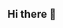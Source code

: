 ## Hi there 👋

<!--
**ahmedabdin22/ahmedabdin22** is a ✨ _special_ ✨ repository because its `README.md` (this file) appears on your GitHub profile.

Here are some ideas to get you started:

- 🔭 I’m currently working on ...
- 🌱 I’m currently learning ...
- 👯 I’m looking to collaborate on ...
- 🤔 I’m looking for help with ...<!doctype html>
<html lang="ar" dir="rtl">
<head>
  <meta charset="UTF-8">
  <meta name="viewport" content="width=device-width, initial-scale=1.0">
  <title> مراجعات الثانوية العامة</title>
  <link href="https://fonts.googleapis.com/css2?family=Cairo:wght@400;700&amp;family=Aref+Ruqaa&amp;family=Scheherazade+New:wght@400;700&amp;family=Amiri:wght@400;700&amp;display=swap" rel="stylesheet">
  <style>
    /* Updated Dark Palette with a touch of blue/green */
    :root {
      --bg-color: #0F1D2F; /* Deeper, richer Navy Blue for a premium feel */
      --text-color: #E6E6E6; /* Lighter gray for better contrast */
      --primary-color: #BB86FC; /* Soft Purple */
      --secondary-color: #03DAC6; /* Teal */
      --card-bg: #1A2E40; /* Darker blue-gray for cards */
      --border-color: #3C5A79; /* Muted blue border */
      --hover-bg: #2B4560; /* For hover states */
      --header-bg-start: #1A2E40; /* Start of header gradient (matches card_bg) */
      --header-bg-end: #0F1D2F; /* End of header gradient (matches bg_color) */
      --sallu-color: #000000; /* Black for "Sallu ala Mohamed" */
      --folder-bg: #21374F; /* Slightly lighter blue-gray for folders */
      --folder-border: #4A6C8C; /* Folder border */
      --footer-text-color: #888888;
      --dropdown-bg: #1A2E40;
      --dropdown-border: #3C5A79;
      --dropdown-hover-bg: #2B4560;

      /* New: Quran Verse Colors */
      --quran-text-color: #FFD700; /* Gold color for Quran verse */
      --quran-shadow-color-1: rgba(255, 215, 0, 0.8); /* Stronger gold shadow */
      --quran-shadow-color-2: rgba(255, 215, 0, 0.6); /* Even stronger gold shadow */
      --quran-light-text-color: #4A4A4A; /* Darker grey for light mode Quran */
      --quran-light-shadow-1: rgba(0, 0, 0, 0.25);
      --quran-light-shadow-2: rgba(0, 0, 0, 0.15);

      /* New: By.ENG Ahmed Abdin color */
      --signature-color: #E6E6E6; /* Same as main text color */
      --signature-light-color: #333333; /* Same as main text color in light mode */
    }

    /* Light Mode Colors */
    body.light-mode {
      --bg-color: #F8FBFD; /* Very light blue-gray for soft look */
      --text-color: #333333;
      --primary-color: #6200EE;
      --secondary-color: #03DAC6;
      --card-bg: #FFFFFF;
      --border-color: #E0E0E0;
      --hover-bg: #E6EEF4;
      --header-bg-start: #F8FBFD;
      --header-bg-end: #D9E2EC;
      --sallu-color: #333333; /* Darker for light mode */
      --folder-bg: #EAF0F6;
      --folder-border: #D1D9E0;
      --footer-text-color: #777777;
      --dropdown-bg: #FFFFFF;
      --dropdown-border: #E0E0E0;
      --dropdown-hover-bg: #F0F0F0;
      --title-color: #333333; /* Dark gray for light mode */
    }

    body {
      font-family: 'Cairo', sans-serif;
      background-color: var(--bg-color);
      color: var(--text-color);
      margin: 0;
      padding: 0;
      line-height: 1.6;
      direction: rtl;
      transition: background-color 0.4s ease, color 0.4s ease;
      /* Background pattern - Realistic subtle pattern */
      background-image: url('data:image/svg+xml,%3Csvg width="60" height="60" viewBox="0 0 60 60" xmlns="http://www.w3.org/2000/svg"%3E%3Cg fill="none" fill-rule="evenodd"%3E%3Cg fill="%23FFFFFF" fill-opacity="0.04"%3E%3Cpath d="M36 34L30 39.5l-6 5.5V59h12V34zm0 28l6 5.5v21.5H36V62zM36 0l6 5.5v21.5H36V0zM60 0l-6 5.5V27h6V0zM24 0v5.5L18 0l-6 5.5V0H0v12h12V0h12zm0 48L18 42.5l-6 5.5v12h12V48zm0-24L18 18.5l-6 5.5v12h12V24zM0 36l6 5.5v21.5H0V36zm0-24l6 5.5v21.5H0V12zm24 0l6 5.5V27h6V12h-6V0h-6v12z"/%3E%3C/g%3E%3C/g%3E%3C/svg%3E');
      background-size: 180px; /* Adjust pattern size for realism */
      background-repeat: repeat;
      background-attachment: fixed; /* Makes the pattern stationary */
    }

    body.light-mode {
        background-image: url('data:image/svg+xml,%3Csvg width="60" height="60" viewBox="0 0 60 60" xmlns="http://www.w3.org/2000/svg"%3E%3Cg fill="none" fill-rule="evenodd"%3E%3Cg fill="%23000000" fill-opacity="0.01"%3E%3Cpath d="M36 34L30 39.5l-6 5.5V59h12V34zm0 28l6 5.5v21.5H36V62zM36 0l6 5.5v21.5H36V0zM60 0l-6 5.5V27h6V0zM24 0v5.5L18 0l-6 5.5V0H0v12h12V0h12zm0 48L18 42.5l-6 5.5v12h12V48zm0-24L18 18.5l-6 5.5v12h12V24zM0 36l6 5.5v21.5H0V36zm0-24l6 5.5v21.5H0V12zm24 0l6 5.5V27h6V12h-6V0h-6v12z"/%3E%3C/g%3E%3C/g%3E%3C/svg%3E');
    }

    .container {
      max-width: 1000px;
      margin: 40px auto;
      padding: 0 25px;
    }

    /* --- Header Section --- */
    header {
      text-align: center;
      margin-bottom: 50px;
      padding: 25px;
      padding-top: 60px; /* Increased top padding to make space for positioned elements */
      background: linear-gradient(45deg, var(--header-bg-start), var(--header-bg-end));
      color: var(--text-color);
      border-radius: 12px;
      box-shadow: 0 10px 25px rgba(0, 0, 0, 0.4);
      position: relative;
      overflow: hidden;
      transition: background 0.4s ease, box-shadow 0.4s ease, color 0.4s ease;
    }

    header h1 {
      margin: 0;
      font-size: 2.8em; /* Slightly reduced font size */
      letter-spacing: 2px;
      text-shadow: 2px 2px 8px rgba(0,0,0,0.3);
      font-family: 'Scheherazade New', serif; /* New decorative font for title */
      font-weight: 700; /* Bold */
      color: var(--title-color); /* Now using --title-color for black */
      transition: color 0.4s ease;
    }

    .dark-mode-toggle {
      position: absolute;
      top: 20px; /* Adjusted top position */
      left: 20px;
      background-color: rgba(255, 255, 255, 0.15);
      color: white;
      border: none;
      padding: 10px 16px;
      border-radius: 8px;
      cursor: pointer;
      font-size: 1em;
      font-weight: bold;
      transition: background-color 0.3s ease, transform 0.2s ease;
    }

    .dark-mode-toggle:hover {
      background-color: rgba(255, 255, 255, 0.25);
      transform: translateY(-2px);
    }

    /* --- "Sallu ala Mohamed" styling --- */
    .sallu-message {
      position: absolute;
      top: 20px; /* Adjusted top position */
      right: 20px;
      font-family: 'Aref Ruqaa', serif;
      font-size: 1.2em;
      color: var(--sallu-color); /* Now black */
      text-shadow: none; /* Removed glow as per request for black color */
      font-weight: bold;
      z-index: 10;
      transition: color 0.4s ease;
    }
    body.light-mode .sallu-message {
        text-shadow: none; /* Ensure no glow in light mode either for black text */
    }


    /* --- Subject Section --- */
    .subject-section {
      background-color: var(--card-bg);
      border-radius: 12px;
      padding: 35px;
      margin-bottom: 45px;
      box-shadow: 0 6px 20px rgba(0, 0, 0, 0.35);
      border: 1px solid var(--border-color);
      transition: background-color 0.4s ease, border-color 0.4s ease, box-shadow 0.4s ease;
    }

    .subject-section h2 {
      color: var(--primary-color);
      font-size: 2.5em;
      margin-top: 0;
      margin-bottom: 30px;
      text-align: center;
      position: relative;
      transition: color 0.4s ease;
    }

    .subject-section h2::after {
      content: '';
      display: block;
      width: 100px;
      height: 4px;
      background-color: var(--secondary-color);
      margin: 18px auto 0;
      border-radius: 2px;
      transition: background-color 0.4s ease;
    }

    /* --- Teacher Card --- */
    .teacher-card {
      background-color: var(--bg-color); /* Teacher card uses main bg color */
      border-radius: 10px;
      padding: 30px;
      margin-bottom: 35px;
      border: 1px solid var(--border-color);
      box-shadow: 0 4px 15px rgba(0, 0, 0, 0.25);
      transition: transform 0.3s ease, box-shadow 0.3s ease, background-color 0.4s ease, border-color 0.4s ease;
    }

    .teacher-card:hover {
      transform: translateY(-8px);
      box-shadow: 0 12px 25px rgba(0, 0, 0, 0.5);
    }

    .teacher-card h3 {
      color: var(--secondary-color);
      font-size: 2em;
      margin-top: 0;
      margin-bottom: 25px;
      text-align: center;
      padding-bottom: 12px;
      border-bottom: 2px dashed var(--border-color);
      transition: color 0.4s ease, border-color 0.4s ease;
    }

    /* --- Folder Section (New Chic Design) --- */
    .folder-section {
      margin-bottom: 25px;
      padding: 20px;
      background-color: var(--folder-bg);
      border-radius: 10px;
      border: 1px solid var(--folder-border);
      box-shadow: 0 4px 10px rgba(0, 0, 0, 0.2);
      transition: background-color 0.4s ease, border-color 0.4s ease, box-shadow 0.3s ease;
      position: relative;
      overflow: hidden;
    }

    .folder-section::before {
      content: '';
      position: absolute;
      top: 0;
      right: 0;
      width: 40px;
      height: 100%;
      background: linear-gradient(90deg, transparent, rgba(255, 255, 255, 0.03));
      pointer-events: none;
      transition: background 0.3s ease;
    }

    .folder-section:hover::before {
        background: linear-gradient(90deg, transparent, rgba(255, 255, 255, 0.06));
    }

    .folder-section h4 {
      color: var(--primary-color);
      font-size: 1.5em;
      margin-top: 0;
      margin-bottom: 18px;
      position: relative;
      padding-right: 35px;
      transition: color 0.4s ease;
      display: flex;
      align-items: center;
    }

    .folder-section h4::before {
      content: '📂';
      margin-left: 10px;
      font-size: 1.3em;
      color: var(--secondary-color);
      transition: color 0.4s ease;
    }

    /* --- Video Links --- */
    .video-link {
      display: flex;
      align-items: center;
      background-color: var(--card-bg);
      color: var(--text-color);
      padding: 14px 20px;
      margin-bottom: 12px;
      border-radius: 6px;
      text-decoration: none;
      transition: background-color 0.2s ease, transform 0.2s ease, color 0.2s ease, border-color 0.4s ease;
      border: 1px solid var(--border-color);
      box-shadow: 0 2px 8px rgba(0, 0, 0, 0.15);
    }

    .video-link:hover {
      background-color: var(--secondary-color);
      color: white;
      transform: translateX(-8px);
      box-shadow: 0 4px 12px rgba(0, 0, 0, 0.3);
    }

    .video-link::before {
      content: '▶️'; /* Default video icon */
      margin-left: 12px;
      font-size: 1.3em;
      color: var(--primary-color);
      transition: color 0.2s ease;
    }
    
    /* Specific styling for the 'exams-link' to change its icon */
    .exams-link.video-link::before { /* Added .video-link to increase specificity */
        content: '📁'; /* Folder icon for exams link */
        color: var(--secondary-color); /* Use secondary color for distinction */
    }

    .video-link:hover::before {
      color: white;
    }

    /* --- Dropdown for Subject Selection --- */
    .subject-selector {
        text-align: left; /* Aligned to the left */
        margin-bottom: 40px;
        padding-left: 20px; /* Add some padding from the left edge */
    }

    .subject-selector label {
        font-size: 1.4em;
        color: var(--primary-color);
        margin-right: 15px; /* Adjusted margin for left alignment */
        font-weight: bold;
    }

    .subject-selector select {
        padding: 12px 20px;
        border-radius: 8px;
        border: 2px solid var(--dropdown-border);
        background-color: var(--dropdown-bg);
        color: var(--text-color);
        font-size: 1.2em;
        cursor: pointer;
        outline: none;
        appearance: none;
        background-image: url('data:image/svg+xml;charset=US-ASCII,%3Csvg%20xmlns%3D%22http%3A%2F%2Fwww.w3.org%2F2000%2Fsvg%22%20width%3D%22292.4%22%20height%3D%22292.4%22%3E%3Cpath%20fill%3D%22%23e0e0e0%22%20d%3D%22M287%2C197.3L159.1%2C69.5c-3.6-3.6-8.4-5.6-13.6-5.6s-10%2C2-13.6%2C5.6L5.4%2C197.3c-7.2%2C7.2-7.2%2C18.8%2C0%2C26c7.2%2C7.2%2C18.8%2C7.2%2C26%2C0l114.7-114.7L261%2C223.3c7.2%2C7.2%2C18.8%2C7.2%2C26%2C0C294.2%2C216.1%2C294.2%2C204.5%2C287%2C197.3z%22%2F%3E%3C%2Fsvg%3E');
        background-repeat: no-repeat;
        background-position: right 15px center; /* Position arrow to the right for RTL */
        background-size: 1em;
        padding-right: 40px; /* Space for the arrow */
        padding-left: 20px; /* Restore left padding for text */
        box-shadow: 0 2px 10px rgba(0, 0, 0, 0.1);
        transition: border-color 0.3s ease, background-color 0.3s ease, color 0.3s ease;
    }

    .subject-selector select:hover {
        border-color: var(--secondary-color);
    }

    .subject-selector select option {
        background-color: var(--dropdown-bg);
        color: var(--text-color);
    }

    /* Hide all subject sections by default */
    .subject-section {
        display: none;
    }

    /* Display active subject section */
    .subject-section.active {
        display: block;
    }

    /* --- Quranic Verse --- */
    .quran-verse {
        text-align: center;
        font-family: 'Aref Ruqaa', serif;
        font-size: 2em; /* Increased font size */
        color: var(--quran-text-color); /* Changed to gold color */
        margin-top: 50px;
        margin-bottom: 10px; /* Reduced margin to bring signature closer */
        line-height: 2.2; /* Increased line height for better spacing */
        text-shadow: 0 0 12px var(--quran-shadow-color-1), /* Stronger glow */
                     0 0 20px var(--quran-shadow-color-2); /* Even stronger glow */
        font-weight: bold; /* Ensure bold */
        transition: color 0.4s ease, text-shadow 0.4s ease; /* Smooth transition */
    }
    .quran-verse .verse-info {
        display: block; /* Make sure verse info is on a new line */
        font-size: 0.6em; /* Smaller font for verse info */
        color: var(--text-color); /* Normal text color for info */
        margin-top: 10px;
        transition: color 0.4s ease;
    }
    body.light-mode .quran-verse {
        color: var(--quran-light-text-color); /* Darker text for light mode */
        text-shadow: 0 0 10px var(--quran-light-shadow-1), /* Subtle shadow for black text in light mode */
                     0 0 15px var(--quran-light-shadow-2);
    }


    /* --- Signature Section --- */
    .signature-section {
        text-align: center;
        margin-bottom: 60px; /* Increased margin for better separation */
        font-family: 'Cairo', sans-serif;
        font-size: 1.1em;
        line-height: 1.5;
        color: var(--text-color); /* Default text color */
        transition: color 0.4s ease;
    }
    .signature-section p {
        margin: 0;
    }
    .signature-section .name-signature {
        font-size: 1.2em; /* Slightly larger for the name */
        font-weight: 700; /* Bold */
        color: inherit; /* Inherit color from parent (.signature-section) */
        transition: color 0.4s ease;
        font-family: 'Amiri', serif; /* A more decorative font for the signature */
        letter-spacing: 0.5px; /* Slight letter spacing for elegance */
        text-shadow: 0 0 5px rgba(255,255,255,0.1); /* Subtle glow effect for "مزغرفة" feel */
    }
    body.light-mode .signature-section .name-signature {
        color: inherit; /* Also inherit in light mode */
        text-shadow: 0 0 3px rgba(0,0,0,0.1);
    }

    /* --- Success Message (Now "بالتوفيق") --- */
    .success-message {
      text-align: center;
      font-family: 'Cairo', sans-serif;
      font-size: 2.2em;
      color: var(--secondary-color);
      margin-top: 20px;
      margin-bottom: 60px;
      font-weight: bold;
      text-shadow: 0 0 10px var(--secondary-color), 0 0 20px rgba(0, 188, 212, 0.5);
      transition: color 0.4s ease, text-shadow 0.4s ease;
    }

    /* --- Footer --- */
    footer {
      margin-top: 50px;
      text-align: center;
      color: var(--footer-text-color);
      font-size: 1em;
      padding-bottom: 25px;
      border-top: 1px solid var(--border-color);
      padding-top: 25px;
      transition: color 0.4s ease, border-color 0.4s ease;
      position: relative; /* Needed for absolute positioning of social section */
      min-height: 100px; /* Give it some minimum height to contain the positioned element */
    }

    footer p {
      margin-bottom: 8px;
    }

    /* Styling for the social section in the footer */
    .footer-social-section {
        position: absolute; /* Position absolutely within the footer */
        bottom: 25px; /* Aligned to the bottom padding */
        right: 25px; /* Aligned to the right padding */
        display: flex; /* Use flexbox for alignment */
        align-items: center; /* Vertically align icon and text */
        gap: 15px; /* Space between social links */
    }

    .footer-social-link {
        display: inline-flex; /* Use inline-flex for alignment with text */
        align-items: center; /* Vertically align icon and text */
        text-decoration: none;
        color: inherit; /* Inherit text color from footer */
        transition: transform 0.2s ease;
    }

    .footer-social-link:hover {
        transform: translateY(-3px); /* Lift effect on hover */
    }

    .footer-social-link span {
        margin-left: 10px; /* Space between text and icon for RTL */
        font-size: 1.1em; /* Make text slightly larger */
        font-weight: bold;
        color: var(--text-color); /* Ensure text is visible in both modes */
        transition: color 0.4s ease;
    }

    .social-icon-svg {
        width: 32px; /* Increased size for prominence */
        height: 32px;
        background-color: #000000; /* Black background for the square */
        fill: #FFFFFF; /* White logo */
        border-radius: 6px; /* Slightly more rounded corners for app icon feel */
        box-shadow: 0 3px 8px rgba(0, 0, 0, 0.3); /* Clearer shadow */
        transition: box-shadow 0.2s ease, background-color 0.2s ease;
    }
    .footer-social-link:hover .social-icon-svg {
        box-shadow: 0 5px 15px rgba(0, 0, 0, 0.4); /* Stronger shadow on hover */
    }

    /* Specific Facebook icon styling */
    .facebook-icon-svg {
        background-color: #1877F2; /* Facebook Blue */
    }

    /* Specific Instagram icon styling */
    .instagram-icon-svg {
        background: radial-gradient(circle at 30% 107%, #fdf497 0%, #fdf497 5%, #fd5949 45%, #d6249f 60%, #285AEB 90%); /* Instagram gradient */
        box-shadow: 0 3px 8px rgba(0, 0, 0, 0.3); /* Clearer shadow */
    }


    @media (max-width: 768px) { /* دي معناها: طبق التعديلات دي لو عرض الشاشة 768 بكسل أو أقل */
        .container {
            margin: 20px auto; /* قلل الهامش العلوي والسفلي شوية */
            padding: 0 15px; /* قلل الـ padding الجانبي عشان تستغل مساحة أكبر */
        }

        header {
            padding-top: 40px; /* قلل المسافة العلوية في الهيدر */
            margin-bottom: 30px;
        }

        header h1 {
            font-size: 2em; /* صغر حجم عنوان "Drive Shnawy" شوية */
        }

        .dark-mode-toggle {
            top: 10px;
            left: 10px;
            padding: 8px 12px; /* صغر زر التبديل */
            font-size: 0.9em;
        }

        .sallu-message {
            top: 10px;
            right: 10px;
            font-size: 1em; /* صغر حجم نص "صلي علي محمد" */
        }

        .subject-section {
            padding: 20px; /* قلل الـ padding في أقسام المواد */
            margin-bottom: 30px;
        }

        .subject-section h2 {
            font-size: 2em; /* صغر حجم عناوين المواد */
            margin-bottom: 20px;
        }

        .subject-section h2::after {
            width: 80px; /* صغر الخط اللي تحت عنوان المادة */
            margin-top: 15px;
        }

        .teacher-card {
            padding: 20px; /* قلل الـ padding في بطاقات المعلمين */
            margin-bottom: 25px;
        }

        .teacher-card h3 {
            font-size: 1.6em; /* صغر حجم اسم المعلم */
            margin-bottom: 20px;
            padding-bottom: 10px;
        }

        .folder-section {
            padding: 15px; /* قلل الـ padding في أقسام الفولدرات */
            margin-bottom: 20px;
        }

        .folder-section h4 {
            font-size: 1.3em; /* صغر حجم عنوان الفولدر */
            padding-right: 30px;
        }

        .folder-section h4::before {
            font-size: 1.1em;
            margin-left: 8px;
        }

        .video-link {
            padding: 12px 15px; /* صغر الـ padding للينكات الفيديو */
            font-size: 0.95em; /* صغر حجم الخط للينكات الفيديو */
        }

        .video-link::before {
            font-size: 1.1em;
            margin-left: 10px;
        }

        .subject-selector {
            padding-left: 15px; /* قلل الـ padding في محدد المواد */
            margin-bottom: 30px;
            text-align: center; /* خلي الـ selector في النص عشان شكله يكون أفضل على الموبايل */
        }

        .subject-selector label {
            display: block; /* خلي الـ label ياخد سطر لوحده */
            margin-bottom: 10px; /* اعمل مسافة بين الـ label والـ select */
            font-size: 1.2em;
            margin-right: 0; /* الغي الـ margin اللي على اليمين */
        }

        .subject-selector select {
            width: 90%; /* خلي الـ select ياخد عرض كبير من الشاشة */
            max-width: 300px; /* حد أقصى لعرض الـ select */
            padding: 10px 15px;
            font-size: 1em;
            background-position: right 10px center; /* عدّل مكان السهم */
            padding-right: 35px; /* عدّل المساحة اللي على اليمين للسهم */
        }

        .quran-verse {
            font-size: 1.5em; /* صغر حجم آية القرآن */
            line-height: 1.8;
            margin-top: 40px;
            margin-bottom: 10px;
        }
        .quran-verse .verse-info {
            font-size: 0.5em; /* Even smaller for mobile */
        }

        .signature-section {
            font-size: 0.9em;
            margin-bottom: 40px;
        }
        .signature-section .name-signature {
            font-size: 1em;
        }

        .success-message {
            font-size: 1.8em; /* صغر حجم رسالة "بالتوفيق" */
            margin-top: 15px;
            margin-bottom: 40px;
        }

        footer {
            padding-top: 20px;
            padding-bottom: 15px;
        }

        .footer-social-section {
            position: static; /* رجع الـ position لـ static عشان ما يبقاش فيه تداخل */
            flex-direction: column; /* جعل الروابط تتراص عموديا */
            gap: 10px; /* تقليل المسافة بين الروابط */
            margin-top: 20px; /* اعمل مسافة بينها وبين الكلام اللي فوق */
            right: auto; /* الغي التعديلات القديمة */
            bottom: auto; /* الغي التعديلات القديمة */
            padding-left: 0;
            padding-right: 0;
        }

        .footer-social-link {
            justify-content: center; /* خلي الأيقونة والنص في منتصف الـ div */
        }
    }
  </style>
</head>
<body class="dark-mode">

  <div class="container">
    <header>
      <button class="dark-mode-toggle" onclick="toggleDarkMode()" id="darkModeToggle">Light Mode</button>
      <h1>Drive Shnawy</h1>
      <p class="sallu-message">صلي علي محمد</p>
    </header>

    <div class="subject-selector">
        <label for="subjectSelect">اختر المادة:</label>
        <select id="subjectSelect" onchange="showSubject()">
            <option value="arabic">اللغة العربية</option>
            <option value="physics">الفيزياء</option>
            <option value="chemistry">الكيمياء</option>
            <option value="biology">الأحياء</option>
            <option value="math">الرياضيات</option>
            <option value="history">التاريخ</option>
            <option value="geography">الجغرافيا</option>
            <option value="exams">الامتحانات</option>
        </select>
    </div>

    <div class="subject-section" id="arabic-section">
      <h2>اللغة العربية</h2>

      <div class="teacher-card">
        <h3>الأستاذ محمد صلاح</h3>

        <div class="folder-section">
          <h4>لايفات ليالي الامتحان</h4>
          <a class="video-link" href="https://www.youtube.com/live/OHBn1ufL2F8?si=ovdj53NeP7Qj125q" target="_blank">لايف الأسبوع الأول</a>
          <a class="video-link" href="https://www.youtube.com/live/my9fJnyM8lg?si=gGKEgS7CJL4IKhVO" target="_blank">لايف الأسبوع الثاني</a>
          <a class="video-link" href="https://www.youtube.com/live/RNr1pDMnVOw?si=X3jzGq51QG_OmMDV" target="_blank">لايف الأسبوع الرابع</a>
          <a class="video-link" href="https://www.youtube.com/live/BDCgr_U5yPY?si=NySDaW2zRmIPItMg" target="_blank">لايف الأسبوع الخامس</a>
        </div>
        <div class="folder-section">
          <h4>مراجعات ليالي الامتحان</h4>
          <a class="video-link" href="https://youtu.be/OKfhdW5FZeQ?si=6bXf_5fmFw0eN3q1" target="_blank">قصة الأيام</a>
          <a class="video-link" href="https://youtu.be/oWIECLrM8NQ?si=pk2BeQfWB3o0UbFw" target="_blank">مراجعة البلاغة</a>
          <a class="video-link" href="https://youtu.be/ngZuAuvPZ5E?si=F2UmIkwHgjpf6N1g" target="_blank">مراجعة التعبير</a>
          <a class="video-link" href="https://youtu.be/kAv13VhoWNA?si=SuJB0IVlVKhABFMf" target="_blank">النصوص والقراءة المتحررة</a>
          <a class="video-link" href="https://youtu.be/7SCtjdmpGp4?si=OfmbmxlIk1PnmL3M" target="_blank">مراجعة الأدب</a>
          <a class="video-link" href="https://youtu.be/4PERMUewA18?si=BplrpoLlIiaqJltc" target="_blank">خلاصة الأدب كامل</a>
          <a class="video-link" href="https://youtu.be/CB1mCrgngcI?si=ZjHjRVXvCC8OKEWe" target="_blank">مراجعة النحو الأولى</a>
          <a class="video-link" href="https://youtu.be/Q50l6ppl6LI?si=RLqIXT_5P0Eyu6Rw" target="_blank">مراجعة النحو الثانية</a>
          <a class="video-link" href="https://youtu.be/njNWPciL2G8?si=cBhb8_NzuWZXZLS2" target="_blank">مراجعة النحو الثالثة</a>
          <a class="video-link" href="https://youtu.be/zvIU4yYYf4k?si=Jyjt9qsPAEPwqjN0" target="_blank">مراجعة النحو الرابعة</a>
          <a class="video-link" href="https://youtu.be/i8Gp6CZKs7g?si=fQKkWr6WaDeLnbBJ" target="_blank">خلاصة النحو كامل</a>
          <a class="video-link" href="https://www.youtube.com/live/iZsvEBH1m6o?si=2uCjYEp3_caNhasq" target="_blank">آخر لايف لغة عربية</a>
          <a class="video-link" href="https://www.youtube.com/live/vgBOdrcSARQ?si=fhKO9G9EBmyURv0R" target="_blank">محاكاة امتحان ثانوية عامة</a>
        </div>
      </div>
    </div>

    <div class="subject-section" id="physics-section">
      <h2>الفيزياء</h2>

      <div class="teacher-card">
        <h3>الأستاذ محمود مجدي</h3>

        <div class="folder-section">
          <h4>الفيزياء الكهربية</h4>
          <a class="video-link" href="https://youtu.be/RSkf0nQUg7c?si=yZPjc38gSsopoRyO" target="_blank">ورشة الفصل الأول</a>
          <a class="video-link" href="https://youtu.be/j2RyGmar184?si=3dulFdOKQAU5i0iy" target="_blank">ورشة الفصل الثاني</a>
          <a class="video-link" href="https://youtu.be/RyVR_jL3LKM?si=HCgHCnIh8-DJKaW9" target="_blank">أهم 100 فكرة على الفصل الثاني</a>
          <a class="video-link" href="https://youtu.be/Wv_fusu7KzU?si=vf9DMN3VEtHsM8V4" target="_blank">مراجعة الفصل الأول والثاني</a>
          <a class="video-link" href="https://youtu.be/Ndq9UtTiZDA?si=kVRPVNbq4SbuH2DV" target="_blank">مراجعة الفصل الثالث</a>
          <a class="video-link" href="https://youtu.be/EQkAwTreJ4Q?si=2F0PkHQ_S9Sd0fMu" target="_blank">فيديو آخر للفصل الثالث</a>
          <a class="video-link" href="https://youtu.be/wJRF5_YotXI?si=3XgbocuPrG8f0vOM" target="_blank">مراجعة الفصل الرابع</a>
          <a class="video-link" href="https://youtu.be/bpPZZJ_Xth4?si=4TAcNCSsEq2E-VJL" target="_blank">مراجعة الفصل الثالث والرابع</a>
        </div>

        <div class="folder-section">
          <h4>الفيزياء الحديثة</h4>
          <a class="video-link" href="https://youtu.be/3Y-5ekyKKsk?si=AO2HfEU1xzDV3qBm" target="_blank">الفصل الخامس والسادس</a>
          <a class="video-link" href="https://youtu.be/cfg7klb__4s?si=LGNu9qk697GS030P" target="_blank">الفصل السابع والثامن</a>
          <a class="video-link" href="https://youtu.be/JrnU1rBrqac?si=wi1kPmrjFd72iR9v" target="_blank">مراجعة الحديثة كاملة</a>
        </div>
      </div>
      <div class="teacher-card">
        <h3>الأستاذ كيرلس</h3>

        <div class="folder-section">
          <h4>الفصل الأول كامل شرح وافي</h4>
          <a class="video-link" href="https://youtu.be/mb_oNRA1qOc?si=RtOQF8IQT-RFrWAt" target="_blank">الفصل الأول كامل شرح وافي</a>
          <a class="video-link" href="https://youtu.be/783r-RglOoA?si=YfQ4LojqKdb0EYDl" target="_blank">قوانين ومسائل الفصل الثاني</a>
          <a class="video-link" href="https://youtu.be/5dBJOAjTJjg?si=q52G2FkaNn7qIDb2" target="_blank">نصف الكهربية Ch1, Ch2</a>
          <a class="video-link" href="https://youtu.be/0pU2nf9wss4?si=ozLKRauANr_qilWF" target="_blank">الدينامو كامل</a>
          <a class="video-link" href="https://youtu.be/Zac93zbvjHE?si=8t_HUusJm8sHUdI5" target="_blank">حل الفصل الثالث كتاب نيوتن</a>
          <a class="video-link" href="https://youtu.be/ANH57mbAPOg?si=HBqRkvn23vOqrtdC" target="_blank">الفصل الرابع</a>
        </div>

        <div class="folder-section">
          <h4>الفيزياء الحديثة</h4>
          <a class="video-link" href="https://youtu.be/EenM0wulIBU?si=_CLB4WHpf3QePMwj" target="_blank">مسارات الفصل الخامس والسادس</a>
          <a class="video-link" href="https://youtu.be/pUJOFgMA75k?si=qVsfis5VUnrAB3vZ" target="_blank">مسارات الفصل السابع والثامن</a>
        </div>
      </div>

      <div class="teacher-card">
        <h3>الأستاذ محمد عبد المعبود</h3>

        <div class="folder-section">
          <h4>الفيزياء الكهربية</h4>
          <a class="video-link" href="https://youtu.be/Ix2Q_GdihIc?si=RLvYHu98Y-L0R5sL" target="_blank">الفصل الأول</a>
          <a class="video-link" href="https://youtu.be/xhNKYMS85To?si=Z97akQYCZ2Eg7h9D" target="_blank">الفصل الثاني</a>
          <a class="video-link" href="https://youtu.be/Sa2vI6gz6mQ?si=7QJ9VRpmBqkVxbwH" target="_blank">الفصل الثالث</a>
          <a class="video-link" href="https://youtu.be/7JuJDsOIWzI?si=UAkxsWsbGQv-z81Q" target="_blank">الفصل الرابع</a>
          <a class="video-link" href="https://youtu.be/UeQOC3sKnZ8?si=3CLhlbTw9wSoA9Sb" target="_blank">الكهربية كاملة</a>
        </div>

        <div class="folder-section">
          <h4>الفيزياء الحديثة</h4>
          <a class="video-link" href="https://youtu.be/KwhzBUtTPVk?si=iBRh6F8erxtW0hZJ" target="_blank">مراجعة الحديثة كاملة</a>
        </div>
      </div>
    </div>

    <div class="subject-section" id="chemistry-section">
      <h2>الكيمياء</h2>

      <div class="teacher-card">
        <h3>الأستاذ خالد صقر</h3>

        <div class="folder-section">
          <h4>الكيمياء العامة</h4>
          <a class="video-link" href="https://www.youtube.com/live/1gVf97MhNpc?si=xwvV7bdVPY0zt2TQ" target="_blank">الباب الأول</a>
          <a class="video-link" href="https://youtu.be/z6KuIpvEW9E?si=6v8c2f_EoK6ty1cW" target="_blank">الباب الثاني</a>
          <a class="video-link" href="https://youtu.be/xqWuGtg5wvk?si=3-K1iIBJAWuYnSuE" target="_blank">الباب الثالث</a>
          <a class="video-link" href="https://youtu.be/5nL6JUGNPJg?si=flj7TY3wCSfIwYIR" target="_blank">الباب الرابع</a>
          <a class="video-link" href="https://youtu.be/N4-lXMn9GKQ?si=UScRqH2CVyGoNzjO" target="_blank">مراجعة كاملة ليلة الامتحان</a>
        </div>

        <div class="folder-section">
          <h4>الكيمياء العضوية</h4>
          <a class="video-link" href="https://youtu.be/KVNmGA1fkMY?si=CPOyJVenoY5mPuL-" target="_blank">الفيديو الأول</a>
          <a class="video-link" href="https://youtu.be/c85ja28dRfM?si=AWgPxm7FQiRl5DB2" target="_blank">الفيديو الثاني</a>
        </div>
      </div>

      <div class="teacher-card">
        <h3>الأستاذ محمد عبد الجواد</h3>

        <div class="folder-section">
          <h4>الكيمياء العامة</h4>
          <a class="video-link" href="https://youtu.be/z_kWMm-atu4?si=GF8EJpDfbqkdBGiJ" target="_blank">الباب الأول</a>
          <a class="video-link" href="https://youtu.be/VcC2MrVu4tc?si=lpEmxiNQZnPMkyZp" target="_blank">الباب الثاني</a>
          <a class="video-link" href="https://youtu.be/-7VGiQfneZA?si=ls1NFSzIs5B6EMWR" target="_blank">أفكار على الاتزان</a>
          <a class="video-link" href="https://youtu.be/9IPMyJCzq9I?si=BNGgoly3ikNdPcWc" target="_blank">الباب الثالث كامل</a>
          <a class="video-link" href="https://youtu.be/I6Na5Jo9wCc?si=v63PdhnH-iu1NUyl" target="_blank">الباب الرابع</a>
        </div>

        <div class="folder-section">
          <h4>الكيمياء العضوية</h4>
          <a class="video-link" href="https://youtu.be/M1BoKn0aHD8?si=tPj56_zK0Q5ArUEd" target="_blank">أفكار على العضوية</a>
          <a class="video-link" href="https://youtu.be/0KTo-rHvMgc?si=we2Zp0IQUoZUcPQo" target="_blank">حتي الهيدروكربونات الحلقية</a>
          <a class="video-link" href="https://youtu.be/0KTo-rHvMgc?si=we2Zp0IQUoZUcPQo" target="_blank">من الهيدروكربونات حتى الإسترات</a>
        </div>
      </div>
    </div>

    <div class="subject-section" id="biology-section">
      <h2>الأحياء</h2>

      <div class="teacher-card">
        <h3>الأستاذ أحمد الجوهري ومحمد أيمن</h3>

        <div class="folder-section">
          <h4>فصل الدعامة والحركة</h4>
          <a class="video-link" href="https://youtu.be/Znzxkh3Di0c?si=VWzXwt-vlw-XOPg5" target="_blank">فصل الدعامة والحركة</a>
          <a class="video-link" href="https://www.youtube.com/live/wii8Z4s34j4?si=AQMtvwrpbXPrKE4b" target="_blank">لايف مراجعة الدعامة والحركة</a>
        </div>

        <div class="folder-section">
          <h4>فصل الهرمونات</h4>
          <a class="video-link" href="https://youtu.be/pfIA5atVFvY?si=jnwZ3qvcGhQK6Hif" target="_blank">فصل الهرمونات</a>
          <a class="video-link" href="https://www.youtube.com/live/3DEfFfLpOIs?si=LjRBeoJHSK4Ytxb8" target="_blank">لايف الهرمونات</a>
        </div>

        <div class="folder-section">
          <h4>فصل التكاثر</h4>
          <a class="video-link" href="https://youtu.be/OYfUt5cTIyc?si=iDdlmkkTEYTQm7iW" target="_blank">فصل التكاثر</a>
          <a class="video-link" href="https://youtu.be/NkikByv-PiY?si=XC5N1Xaac2VcXpzh" target="_blank">معسكر التكاثر</a>
        </div>

        <div class="folder-section">
          <h4>فصل المناعة</h4>
          <a class="video-link" href="https://youtu.be/D5WE0XEbRJc?si=RoeUO3nH3q-lNLrE" target="_blank">فصل المناعة</a>
          <a class="video-link" href="https://youtu.be/6DmjBsURLOs?si=rG9npq1hGuHu1G48" target="_blank">فديو تاني للمناعة</a>
        </div>

        <div class="folder-section">
          <h4>البيولوجيا الجزئية</h4>
          <a class="video-link" href="https://youtu.be/a6STbhLeKa8?si=JgRPp2NGrk5gtNt-" target="_blank">البيولوجيا الجزئية للجوهري</a>
          <a class="video-link" href="https://youtu.be/MYH27VxggVs?si=fWV0SlATfj8C8Uq6" target="_blank">البيولوجيا الجزئية محمد ايمن</a>
        </div>

        <div class="folder-section">
          <h4>الأحياء وعلوم الأرض</h4>
          <a class="video-link" href="https://youtube.com/playlist?list=PLr2gW9Zt509tgYmRJEer-iBpd4g2RRGEb&amp;si=3ACmwQ7MkSfAwa3i" target="_blank">الأحياء وعلوم الأرض محمد ايمن</a>
        </div>
      </div>
    </div>

    <div class="subject-section" id="math-section">
      <h2>الرياضة</h2>

      <div class="teacher-card">
        <h3>الأستاذ أحمد عصام</h3>

        <div class="folder-section">
          <h4>ديناميكا</h4>
          <a class="video-link" href="https://youtu.be/gz1FVTTJrVI?si=XZ8qG__OI6MY6B9L" target="_blank">مراجعة الديناميكا</a>
          <a class="video-link" href="https://www.youtube.com/live/EOcwUUCgZkc?si=VLoIaWSDc_gGah3R" target="_blank">ربط الديناميكا ببعض</a>
          <a class="video-link" href="https://youtu.be/K8jRp11zNq0?si=xnta5LT9wixetDD8" target="_blank">حل امتحانات ديناميكا Part 1</a>
          <a class="video-link" href="https://youtu.be/FkirouCuLWA?si=sISbnEBtTP4qOidC" target="_blank">حل امتحانات ديناميكا Part 2</a>
        </div>

        <div class="folder-section">
          <h4>استاتيكا</h4>
          <a class="video-link" href="https://youtu.be/on6n5qTzXC0?si=vgozdfWdCSkAcOWl" target="_blank">مراجعة الاستاتيكا</a>
          <a class="video-link" href="https://youtu.be/ogbgcfy5Rs4?si=VCoFK9AfQz-LXMuK" target="_blank">حل استاتيكا 21.22 دور اول وتاني</a>
          <a class="video-link" href="https://youtu.be/68bp8NkqC6U?si=KhiGBcDt4nK_vBKo" target="_blank">حل كمان 5 امتحانات استاتيكا</a>
        </div>

        <div class="folder-section">
          <h4>فراغية</h4>
          <a class="video-link" href="https://youtu.be/MNbYs6-7PXg?si=qmL5WfX5ZvDusVGr" target="_blank">الوحدة الاولي فراغية</a>
          <a class="video-link" href="https://youtu.be/P-SXNZ7uyQc?si=HjJVJ4vnrnU-bTNK" target="_blank">الوحدة التانية فراغية</a>
          <a class="video-link" href="https://youtu.be/moNunpGzkHE?si=FHh1ovaOGZj_fqcV" target="_blank">ملخص الجبر والفراغية</a>
        </div>

         <div class="folder-section">
          <h4>تفاضل وتكامل</h4>
          <a class="video-link" href="https://youtu.be/yApdqmyOoLE?si=NqicNEs8Q5aSfLU5" target="_blank">التفاضل والتكامل</a>
          <a class="video-link" href="https://youtu.be/qeUXsgNheyU?si=m7c9AWxp4ov7AG5b" target="_blank">حل 5 امتحانات تفاضل وتكامل</a>
           <a class="video-link" href="https://youtu.be/bsGaBGKnyos?si=pi-0joAFYSZDhsfU" target="_blank">حل 50 سؤال بيراجعوا عالفرع كامل</a>
        </div>

         <div class="folder-section">
          <h4>لايفات</h4>
          <a class="video-link" href="https://youtube.com/playlist?list=PLxFomjVnQjuSeFXAZHF3nSMUlHu9JEcC_&amp;si=XaL6e-9h6a2VCBjx" target="_blank">لايفات الرياضة 2024 كاملة</a>
        </div>

         <div class="folder-section">
          <h4>احصاء</h4>
          <a class="video-link" href="https://youtube.com/playlist?list=PLxFomjVnQjuSBI-c7cPzVyXQLjbTXNc4_&amp;si=zswiyoEL-ZOez55q" target="_blank">احصاء 2025</a>
        </div>
      </div>
    </div>

    <div class="subject-section" id="history-section">
      <h2>التاريخ</h2>

      <div class="teacher-card">
        <h3>مراجعات التاريخ</h3>

        <div class="folder-section">
          <h4>مراجعة الفصول</h4>
          <a class="video-link" href="https://youtu.be/jSE_iRkWk3s?si=Y_QSb5K2xagZKozX" target="_blank">مراجعة الفصل الأول</a>
          <a class="video-link" href="https://youtu.be/6XaBF9pqIoI?si=p_BpRlm6LTZgsmlw" target="_blank">الفصل الثاني</a>
          <a class="video-link" href="https://youtu.be/W7tBXun8MIg?si=-uQ3ok35lSnLkAe1" target="_blank">الفصل الثالث</a>
          <a class="video-link" href="https://youtu.be/QzucP1COl4w?si=6RRsvfw3hNkdyEVC" target="_blank">الفصل الرابع</a>
          <a class="video-link" href="https://youtu.be/VqsnUQt6_7E?si=JUUZeyXcyrOV31zX" target="_blank">الفصل الخامس</a>
          <a class="video-link" href="https://youtu.be/RIfa32FacHs?si=tTE6iwLXoZQ5e_Gm" target="_blank">الفصل السادس</a>
          <a class="video-link" href="https://youtu.be/1KZJMlldHvw?si=3dZKz0TFFruiFoSV" target="_blank">الفصل السابع</a>
          <a class="video-link" href="https://youtu.be/FHkB9rJZ6rg?si=EGzsI0m-lcdopfty" target="_blank">الفصل الثامن</a>
        </div>
      </div>
    </div>

    <div class="subject-section" id="geography-section">
      <h2>الجغرافيا</h2>

      <div class="teacher-card">
        <h3>مراجعات الجغرافيا</h3>

        <div class="folder-section">
          <h4>مراجعة الوحدات</h4>
          <a class="video-link" href="https://youtu.be/4PERMUewA18?si=BplrpoLlIiaqJltc5" target="_blank">مراجعة الوحدة الأولى</a>
          <a class="video-link" href="https://youtu.be/4PERMUewA18?si=BplrpoLlIiaqJltc6" target="_blank">مراجعة الوحدة الثانية</a>
          <a class="video-link" href="https://youtu.be/4PERMUewA18?si=BplrpoLlIiaqJltc7" target="_blank">مراجعة الوحدة الثالثة</a>
          <a class="video-link" href="https://youtu.be/4PERMUewA18?si=BplrpoLlIiaqJltc8" target="_blank">مراجعة الوحدة الرابعة</a>
        </div>
      </div>
    </div>

    <div class="subject-section" id="exams-section">
      <h2>الامتحانات</h2>
      <div class="teacher-card">
        <h3>امتحانات الثانوية العامة</h3>
        <div class="folder-section">
          <h4>امتحانات الثانوية العامة حتى 2024</h4>
          <a class="video-link exams-link" href="https://drive.google.com/drive/folders/1F5RWV24f0xdmLCjWdTCnnWM4Ml7kswZ2" target="_blank">الوصول إلى مجلد الامتحانات</a>
        </div>
      </div>
    </div>

    <div class="quran-verse">
      "وقل اعملو فسيري الله عملكم ورسوله والمؤمنون وستردون الي علم الغيب والشهدة فينبئكم بما كنتم تعملون"
      <span class="verse-info">(سوره التوبه: الايه 105)</span>
    </div>

    <div class="success-message">
      بالتوفيق
    </div>
  </div>

  <footer>
    <p>جميع الحقوق محفوظه.</p>
    <div class="signature-section">
        <p class="name-signature">BY. ENG.Ahmed Abdin</p>
        <p>Software Engineer</p>
    </div>
    <p>فولو</p>
    <div class="footer-social-section">
        <a href="https://www.facebook.com/share/1CConP7WmN/" target="_blank" class="footer-social-link">
            <span>Facebook</span>
            <svg class="social-icon-svg facebook-icon-svg" viewbox="0 0 24 24">
                <path d="M17 2H7C4.243 2 2 4.243 2 7v10c0 2.757 2.243 5 5 5h10c2.757 0 5-2.243 5-5V7c0-2.757-2.243-5-5-5zm-2.5 7h-2v2h2v3h-3v-3h-2v-2h2V7c0-1.657 1.343-3 3-3h2v3h-2c-.552 0-1 .448-1 1v1h3l-.5 3z" />
            </svg>
        </a>
        <a href="https://www.instagram.com/ahmed_3bdin?igsh=MTFydWZrMDY5anBrNg==" target="_blank" class="footer-social-link">
            <span>Instagram</span>
            <svg class="social-icon-svg instagram-icon-svg" viewbox="0 0 24 24">
                <path d="M7.8 2h8.4C19.4 2 22 4.6 22 7.8v8.4c0 3.2-2.6 5.8-5.8 5.8H7.8C4.6 22 2 19.4 2 16.2V7.8C2 4.6 4.6 2 7.8 2zm-.2 2A4.2 4.2 0 003 7.6v8.8a4.2 4.2 0 004.8 4.2h8.8a4.2 4.2 0 004.2-4.2V7.6A4.2 4.2 0 0016.2 3.8H7.6zM12 7a5 5 0 100 10 5 5 0 000-10zm0 8a3 3 0 110-6 3 3 0 010 6zm5.2-9.4a1.2 1.2 0 100 2.4 1.2 1.2 0 000-2.4z" />
            </svg>
        </a>
    </div>
  </footer>

  <script>
    function toggleDarkMode() {
      const body = document.body;
      const toggleButton = document.getElementById('darkModeToggle');
      body.classList.toggle('light-mode');

      if (body.classList.contains('light-mode')) {
        toggleButton.textContent = 'Dark Mode';
        localStorage.setItem('theme', 'light');
      } else {
        toggleButton.textContent = 'Light Mode';
        localStorage.setItem('theme', 'dark');
      }
    }

    // Set theme on load
    document.addEventListener('DOMContentLoaded', () => {
      const savedTheme = localStorage.getItem('theme');
      if (savedTheme === 'light') {
        document.body.classList.add('light-mode');
        document.getElementById('darkModeToggle').textContent = 'Dark Mode';
      } else {
        document.body.classList.remove('light-mode');
        document.getElementById('darkModeToggle').textContent = 'Light Mode';
      }
      showSubject(); // Show the default subject on page load
    });

    function showSubject() {
        const selectedSubject = document.getElementById('subjectSelect').value;
        const subjectSections = document.querySelectorAll('.subject-section');

        subjectSections.forEach(section => {
            section.classList.remove('active');
        });

        const activeSection = document.getElementById(`${selectedSubject}-section`);
        if (activeSection) {
            activeSection.classList.add('active');
        }
    }
  </script>

</body></html>

- 💬 Ask me about ...
- 📫 How to reach me: ...
- 😄 Pronouns: ...
- ⚡ Fun fact: ...
-->
